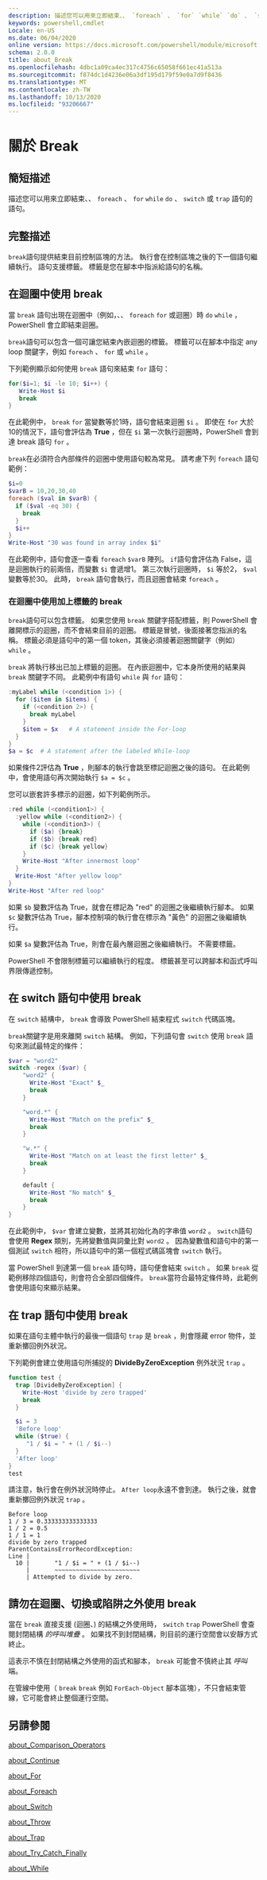 ```yaml
---
description: 描述您可以用來立即結束、、 `foreach` 、 `for` `while` `do` 、 `switch` 或 `trap` 語句的語句。
keywords: powershell,cmdlet
Locale: en-US
ms.date: 06/04/2020
online version: https://docs.microsoft.com/powershell/module/microsoft.powershell.core/about/about_break?view=powershell-7&WT.mc_id=ps-gethelp
schema: 2.0.0
title: about_Break
ms.openlocfilehash: 4dbc1a09ca4ec317c4756c65058f661ec41a513a
ms.sourcegitcommit: f874dc1d4236e06a3df195d179f59e0a7d9f8436
ms.translationtype: MT
ms.contentlocale: zh-TW
ms.lasthandoff: 10/13/2020
ms.locfileid: "93206667"
---
```

# <a name="about-break"></a>關於 Break

## <a name="short-description"></a>簡短描述

描述您可以用來立即結束、、 `foreach` 、 `for` `while` `do` 、 `switch` 或 `trap` 語句的語句。

## <a name="long-description"></a>完整描述

`break`語句提供結束目前控制區塊的方法。
執行會在控制區塊之後的下一個語句繼續執行。 語句支援標籤。 標籤是您在腳本中指派給語句的名稱。

## <a name="using-break-in-loops"></a>在迴圈中使用 break

當 `break` 語句出現在迴圈中（例如，、、 `foreach` `for` 或迴圈）時 `do` `while` ，PowerShell 會立即結束迴圈。

`break`語句可以包含一個可讓您結束內嵌迴圈的標籤。 標籤可以在腳本中指定 any loop 關鍵字，例如 `foreach` 、 `for` 或 `while` 。

下列範例顯示如何使用 `break` 語句來結束 `for` 語句：

```powershell
for($i=1; $i -le 10; $i++) {
   Write-Host $i
   break
}
```

在此範例中， `break` `for` 當變數等於1時，語句會結束迴圈 `$i` 。 即使在 `for` 大於10的情況下，語句會評估為 **True** ，但在 `$i` 第一次執行迴圈時，PowerShell 會到達 break 語句 `for` 。

`break`在必須符合內部條件的迴圈中使用語句較為常見。 請考慮下列 `foreach` 語句範例：

```powershell
$i=0
$varB = 10,20,30,40
foreach ($val in $varB) {
  if ($val -eq 30) {
    break
  }
  $i++
}
Write-Host "30 was found in array index $i"
```

在此範例中，語句會逐一查看 `foreach` `$varB` 陣列。 `if`語句會評估為 False，這是迴圈執行的前兩倍，而變數 `$i` 會遞增1。 第三次執行迴圈時， `$i` 等於2， `$val` 變數等於30。 此時， `break` 語句會執行，而且迴圈會結束 `foreach` 。

### <a name="using-a-labeled-break-in-a-loop"></a>在迴圈中使用加上標籤的 break

`break`語句可以包含標籤。 如果您使用 `break` 關鍵字搭配標籤，則 PowerShell 會離開標示的迴圈，而不會結束目前的迴圈。
標籤是冒號，後面接著您指派的名稱。 標籤必須是語句中的第一個 token，其後必須接著迴圈關鍵字（例如） `while` 。

`break` 將執行移出已加上標籤的迴圈。 在內嵌迴圈中，它本身所使用的結果與 `break` 關鍵字不同。 此範例中有語句 `while` 與 `for` 語句：

```powershell
:myLabel while (<condition 1>) {
  for ($item in $items) {
    if (<condition 2>) {
      break myLabel
    }
    $item = $x   # A statement inside the For-loop
  }
}
$a = $c  # A statement after the labeled While-loop
```

如果條件2評估為 **True** ，則腳本的執行會跳至標記迴圈之後的語句。 在此範例中，會使用語句再次開始執行 `$a = $c` 。

您可以嵌套許多標示的迴圈，如下列範例所示。

```powershell
:red while (<condition1>) {
  :yellow while (<condition2>) {
    while (<condition3>) {
      if ($a) {break}
      if ($b) {break red}
      if ($c) {break yellow}
    }
    Write-Host "After innermost loop"
  }
  Write-Host "After yellow loop"
}
Write-Host "After red loop"
```

如果 `$b` 變數評估為 True，就會在標記為 "red" 的迴圈之後繼續執行腳本。 如果 `$c` 變數評估為 True，腳本控制項的執行會在標示為 "黃色" 的迴圈之後繼續執行。

如果 `$a` 變數評估為 True，則會在最內層迴圈之後繼續執行。 不需要標籤。

PowerShell 不會限制標籤可以繼續執行的程度。 標籤甚至可以跨腳本和函式呼叫界限傳遞控制。

## <a name="using-break-in-a-switch-statement"></a>在 switch 語句中使用 break

在 `switch` 結構中， `break` 會導致 PowerShell 結束程式 `switch` 代碼區塊。

`break`關鍵字是用來離開 `switch` 結構。 例如，下列語句會 `switch` 使用 `break` 語句來測試最特定的條件：

```powershell
$var = "word2"
switch -regex ($var) {
    "word2" {
      Write-Host "Exact" $_
      break
    }

    "word.*" {
      Write-Host "Match on the prefix" $_
      break
    }

    "w.*" {
      Write-Host "Match on at least the first letter" $_
      break
    }

    default {
      Write-Host "No match" $_
      break
    }
}
```

在此範例中， `$var` 會建立變數，並將其初始化為的字串值 `word2` 。 `switch`語句會使用 **Regex** 類別，先將變數值與詞彙比對 `word2` 。 因為變數值和語句中的第一個測試 `switch` 相符，所以語句中的第一個程式碼區塊會 `switch` 執行。

當 PowerShell 到達第一個 `break` 語句時，語句便會結束 `switch` 。 如果 `break` 從範例移除四個語句，則會符合全部四個條件。 `break`當符合最特定條件時，此範例會使用語句來顯示結果。

## <a name="using-break-in-a-trap-statement"></a>在 trap 語句中使用 break

如果在語句主體中執行的最後一個語句 `trap` 是 `break` ，則會隱藏 error 物件，並重新擲回例外狀況。

下列範例會建立使用語句所捕捉的 **DivideByZeroException** 例外狀況 `trap` 。

```powershell
function test {
  trap [DivideByZeroException] {
    Write-Host 'divide by zero trapped'
    break
  }

  $i = 3
  'Before loop'
  while ($true) {
     "1 / $i = " + (1 / $i--)
  }
  'After loop'
}
test
```

請注意，執行會在例外狀況時停止。 `After loop`永遠不會到達。
執行之後，就會重新擲回例外狀況 `trap` 。

```Output
Before loop
1 / 3 = 0.333333333333333
1 / 2 = 0.5
1 / 1 = 1
divide by zero trapped
ParentContainsErrorRecordException:
Line |
  10 |       "1 / $i = " + (1 / $i--)
     |       ~~~~~~~~~~~~~~~~~~~~~~~~
     | Attempted to divide by zero.
```

## <a name="do-not-use-break-outside-of-a-loop-switch-or-trap"></a>請勿在迴圈、切換或陷阱之外使用 break

當在 `break` 直接支援 (迴圈、) 的結構之外使用時， `switch` `trap` PowerShell 會查閱封閉結構 _的呼叫堆疊_ 。 如果找不到封閉結構，則目前的運行空間會以安靜方式終止。

這表示不慎在封閉結構之外使用的函式和腳本， `break` 可能會不慎終止其 _呼叫_ 端。

在管線中使用（ `break` `break` 例如 `ForEach-Object` 腳本區塊），不只會結束管線，它可能會終止整個運行空間。

## <a name="see-also"></a>另請參閱

[about_Comparison_Operators](about_Comparison_Operators.md)

[about_Continue](about_Continue.md)

[about_For](about_For.md)

[about_Foreach](about_Foreach.md)

[about_Switch](about_Switch.md)

[about_Throw](about_Throw.md)

[about_Trap](about_Trap.md)

[about_Try_Catch_Finally](about_Try_Catch_Finally.md)

[about_While](about_While.md)
